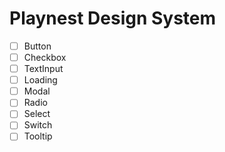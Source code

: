 # Playnest Design System

- [ ] Button
- [ ] Checkbox
- [ ] TextInput
- [ ] Loading
- [ ] Modal
- [ ] Radio
- [ ] Select
- [ ] Switch
- [ ] Tooltip
